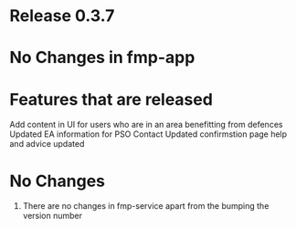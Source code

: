 # Release 0.3.7

# No Changes in fmp-app

# Features that are released
Add content in UI for users who are in an area benefitting from defences
Updated EA information for PSO Contact
Updated confirmstion page help and advice updated

# No Changes
1) There are no changes in fmp-service apart from the bumping the version number